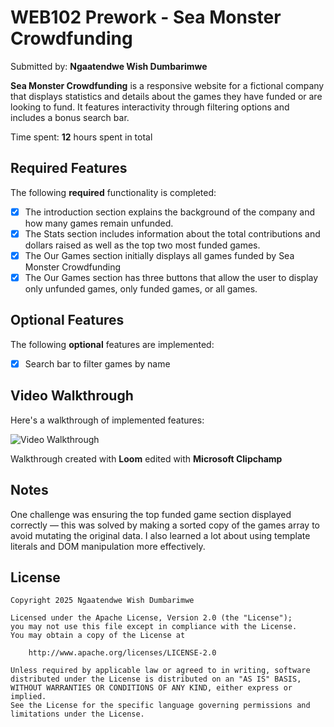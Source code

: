 # WEB102 Prework - Sea Monster Crowdfunding

Submitted by: **Ngaatendwe Wish Dumbarimwe**

**Sea Monster Crowdfunding** is a responsive website for a fictional company that displays statistics and details about the games they have funded or are looking to fund. It features interactivity through filtering options and includes a bonus search bar.

Time spent: **12** hours spent in total

## Required Features

The following **required** functionality is completed:

- [x] The introduction section explains the background of the company and how many games remain unfunded.
- [x] The Stats section includes information about the total contributions and dollars raised as well as the top two most funded games.
- [x] The Our Games section initially displays all games funded by Sea Monster Crowdfunding
- [x] The Our Games section has three buttons that allow the user to display only unfunded games, only funded games, or all games.

## Optional Features

The following **optional** features are implemented:

- [x] Search bar to filter games by name

## Video Walkthrough

Here's a walkthrough of implemented features:

<img src='https://drive.google.com/file/d/1IVJPG6ha9JJxjLuiNvWRmA4dUaE6jbGr/view?usp=sharing' title='Video Walkthrough' width='' alt='Video Walkthrough' />

Walkthrough created with **Loom** edited with **Microsoft Clipchamp**

## Notes

One challenge was ensuring the top funded game section displayed correctly — this was solved by making a sorted copy of the games array to avoid mutating the original data. I also learned a lot about using template literals and DOM manipulation more effectively.

## License

    Copyright 2025 Ngaatendwe Wish Dumbarimwe

    Licensed under the Apache License, Version 2.0 (the "License");
    you may not use this file except in compliance with the License.
    You may obtain a copy of the License at

        http://www.apache.org/licenses/LICENSE-2.0

    Unless required by applicable law or agreed to in writing, software
    distributed under the License is distributed on an "AS IS" BASIS,
    WITHOUT WARRANTIES OR CONDITIONS OF ANY KIND, either express or implied.
    See the License for the specific language governing permissions and
    limitations under the License.
